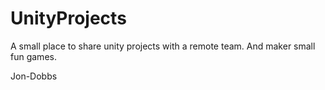 # UnityProjects
A small place to share unity projects with a remote team. And maker small fun games.


Jon-Dobbs